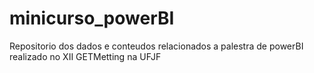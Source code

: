 # minicurso_powerBI
Repositorio dos dados e conteudos relacionados a palestra de powerBI realizado no XII GETMetting na UFJF
